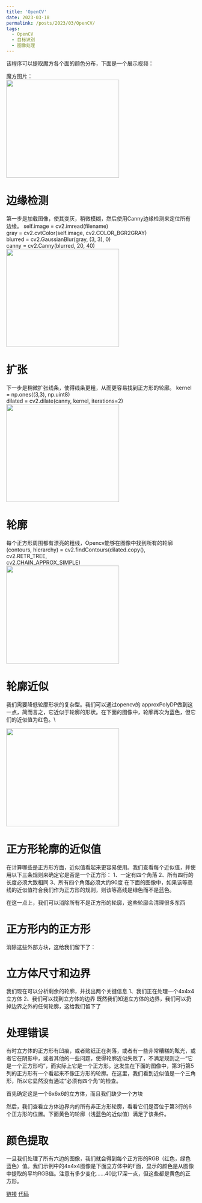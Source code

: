```yaml
---
title: 'OpenCV'
date: 2023-03-18
permalink: /posts/2023/03/OpenCV/
tags:
  - OpenCV
  - 目标识别
  - 图像处理
---
```


该程序可以提取魔方各个面的颜色分布，下面是一个展示视频：


魔方图片：\
<img src="https://user-images.githubusercontent.com/64770184/226097443-60cd802b-a2e9-49c4-a27e-ea612154e26c.png" width="300" height="260" />

边缘检测
=======
第一步是加载图像，使其变灰，稍微模糊，然后使用Canny边缘检测来定位所有边缘。
   self.image = cv2.imread(filename)\
   gray = cv2.cvtColor(self.image, cv2.COLOR_BGR2GRAY)\
  blurred = cv2.GaussianBlur(gray, (3, 3), 0)\
  canny = cv2.Canny(blurred, 20, 40)\
<img src="https://user-images.githubusercontent.com/64770184/226097564-0cc6caac-a77a-42f1-935a-e58a8ef124f0.png" width="300" height="260" />



扩张
=======
下一步是稍微扩张线条，使得线条更粗，从而更容易找到正方形的轮廓。
  kernel = np.ones((3,3), np.uint8)\
  dilated = cv2.dilate(canny, kernel, iterations=2)\
<img src="https://user-images.githubusercontent.com/64770184/226097650-83094f43-5ed1-4c4d-85cc-a69acb94ed06.png" width="300" height="260" />



轮廓
=======
每个正方形周围都有漂亮的粗线，Opencv能够在图像中找到所有的轮廓
  (contours, hierarchy) = cv2.findContours(dilated.copy(), \
                                         cv2.RETR_TREE,\
                                         cv2.CHAIN_APPROX_SIMPLE)\
 <img src="https://user-images.githubusercontent.com/64770184/226097719-e73c6d0f-8166-432c-8922-631e0ad279c4.png" width="300" height="260" />
 

轮廓近似
=======
我们需要降低轮廓形状的复杂型。我们可以通过opencv的 approxPolyDP做到这一点，简而言之，它近似于轮廓的形状。在下面的图像中，轮廓再次为蓝色，但它们的近似值为红色。\

 <img src="https://user-images.githubusercontent.com/64770184/226097795-c89e277e-a199-465b-85a9-a19c9cf50518.png" width="300" height="260" />



正方形轮廓的近似值
=======
在计算哪些是正方形方面，近似值看起来更容易使用。我们查看每个近似值，并使用以下三条规则来确定它是否是一个正方形：
1、一定有四个角落
2、所有四行的长度必须大致相同
3、所有四个角落必须大约90度
在下面的图像中，如果该等高线的近似值符合我们作为正方形的规则，则该等高线是绿色而不是蓝色。      

在这一点上，我们可以消除所有不是正方形的轮廓，这些轮廓会清理很多东西

正方形内的正方形
=======
消除这些外部方块，这给我们留下了：

立方体尺寸和边界
=======
我们现在可以分析剩余的轮廓，并找出两个关键信息
1、我们正在处理一个4x4x4立方体
2、我们可以找到立方体的边界
既然我们知道立方体的边界，我们可以扔掉边界之外的任何轮廓，这给我们留下了

处理错误
=======
有时立方体的正方形有凹痕，或者贴纸正在剥落，或者有一些非常糟糕的眩光，或者它在阴影中，或者其他的一些问题，使得轮廓近似失败了，不满足规则之一“它是一个正方形吗”，而实际上它是一个正方形。这发生在下面的图像中，第3行第5列的正方形有一个看起来不像正方形的轮廓。在这里，我们看到近似值是一个三角形，所以它显然没有通过“必须有四个角”的检查。

首先确定这是一个6x6x6的立方体，而且我们缺少一个方块

然后，我们查看立方体边界内的所有非正方形轮廓，看看它们是否位于第3行的6个正方形的位置。下面黄色的轮廓（浅蓝色的近似值）满足了该条件。

颜色提取
=======
一旦我们处理了所有六边的图像，我们就会得到每个正方形的RGB（红色，绿色蓝色）值。我们示例中的4x4x4图像是下面立方体中的F面，显示的颜色是从图像中提取的平均RGB值。注意有多少变化......40比17深一点，但这些都是黄色的正方形。









[链接](http://programmablebrick.blogspot.com/2017/02/rubiks-cube-tracker-using-opencv.html)
[代码](https://github.com/dwalton76/rubiks-color-resolver)
